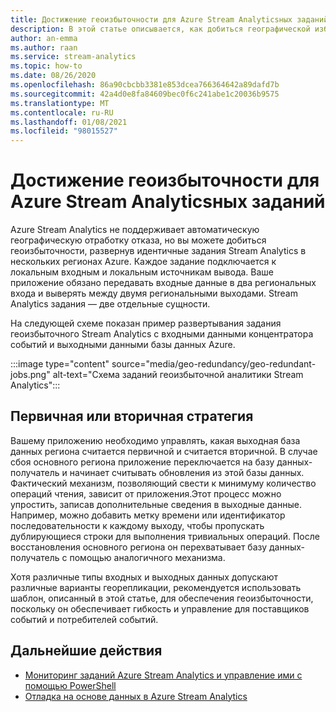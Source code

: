 ```yaml
---
title: Достижение геоизбыточности для Azure Stream Analyticsных заданий
description: В этой статье описывается, как добиться географической избыточности Azure Stream Analytics заданий вместо географической отработки отказа.
author: an-emma
ms.author: raan
ms.service: stream-analytics
ms.topic: how-to
ms.date: 08/26/2020
ms.openlocfilehash: 86a90cbcbb3381e853dcea766364642a89dafd7b
ms.sourcegitcommit: 42a4d0e8fa84609bec0f6c241abe1c20036b9575
ms.translationtype: MT
ms.contentlocale: ru-RU
ms.lasthandoff: 01/08/2021
ms.locfileid: "98015527"
---
```

# <a name="achieve-geo-redundancy-for-azure-stream-analytics-jobs"></a>Достижение геоизбыточности для Azure Stream Analyticsных заданий

Azure Stream Analytics не поддерживает автоматическую географическую отработку отказа, но вы можете добиться геоизбыточности, развернув идентичные задания Stream Analytics в нескольких регионах Azure. Каждое задание подключается к локальным входным и локальным источникам вывода. Ваше приложение обязано передавать входные данные в два региональных входа и выверять между двумя региональными выходами. Stream Analytics задания — две отдельные сущности.

На следующей схеме показан пример развертывания задания геоизбыточного Stream Analytics с входными данными концентратора событий и выходными данными базы данных Azure.

:::image type="content" source="media/geo-redundancy/geo-redundant-jobs.png" alt-text="Схема заданий геоизбыточной аналитики Stream Analytics":::

## <a name="primarysecondary-strategy"></a>Первичная или вторичная стратегия

Вашему приложению необходимо управлять, какая выходная база данных региона считается первичной и считается вторичной. В случае сбоя основного региона приложение переключается на базу данных-получатель и начинает считывать обновления из этой базы данных. Фактический механизм, позволяющий свести к минимуму количество операций чтения, зависит от приложения.Этот процесс можно упростить, записав дополнительные сведения в выходные данные. Например, можно добавить метку времени или идентификатор последовательности к каждому выходу, чтобы пропускать дублирующиеся строки для выполнения тривиальных операций. После восстановления основного региона он перехватывает базу данных-получатель с помощью аналогичного механизма.

Хотя различные типы входных и выходных данных допускают различные варианты георепликации, рекомендуется использовать шаблон, описанный в этой статье, для обеспечения геоизбыточности, поскольку он обеспечивает гибкость и управление для поставщиков событий и потребителей событий.

## <a name="next-steps"></a>Дальнейшие действия

* [Мониторинг заданий Azure Stream Analytics и управление ими с помощью PowerShell](stream-analytics-monitor-and-manage-jobs-use-powershell.md)
* [Отладка на основе данных в Azure Stream Analytics](stream-analytics-job-diagram-with-metrics.md)